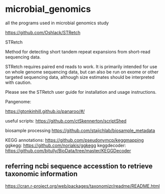 # microbial_genomics
all the programs used in microbial genomics study


https://github.com/Oshlack/STRetch

STRetch

Method for detecting short tandem repeat expansions from short-read sequencing data.

STRetch requires paired end reads to work. It is primarily intended for use on whole genome sequencing data, but can also be run on exome or other targeted sequencing data, although size estimates should be interpreted with caution.

Please see the STRetch user guide for installation and usage instructions.


Pangenome:

https://gtonkinhill.github.io/panaroo/#/


useful scripts:
https://github.com/ctSkennerton/scriptShed

biosample processing
https://github.com/stajichlab/biosample_metadata


KEGG annotations:
https://github.com/pseudonymcp/keggmapping   
ggkegg: https://github.com/noriakis/ggkegg
keggdecoder: https://github.com/bjtully/BioData/tree/master/KEGGDecoder

###
## referring ncbi sequence accesstion to retrieve taxonomic information
https://cran.r-project.org/web/packages/taxonomizr/readme/README.html
